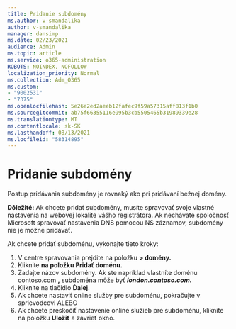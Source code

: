 ```yaml
---
title: Pridanie subdomény
ms.author: v-smandalika
author: v-smandalika
manager: dansimp
ms.date: 02/23/2021
audience: Admin
ms.topic: article
ms.service: o365-administration
ROBOTS: NOINDEX, NOFOLLOW
localization_priority: Normal
ms.collection: Adm_O365
ms.custom:
- "9002531"
- "7375"
ms.openlocfilehash: 5e26e2ed2aeeb12fafec9f59a57315aff813f1b0
ms.sourcegitcommit: ab75f66355116e995b3cb5505465b31989339e28
ms.translationtype: MT
ms.contentlocale: sk-SK
ms.lasthandoff: 08/13/2021
ms.locfileid: "58314895"
---
```

# <a name="add-a-subdomain"></a>Pridanie subdomény

Postup pridávania subdomény je rovnaký ako pri pridávaní bežnej domény. 

**Dôležité:** Ak chcete pridať subdomény, musíte spravovať svoje vlastné nastavenia na webovej lokalite vášho registrátora. Ak nechávate spoločnosť Microsoft spravovať nastavenia DNS pomocou NS záznamov, subdomény nie je možné pridávať. 

Ak chcete pridať subdoménu, vykonajte tieto kroky:

1. V centre spravovania prejdite na položku **> domény.**
2. Kliknite **na položku Pridať doménu.**
3. Zadajte názov subdomény. Ak ste napríklad vlastníte doménu contoso.com **,** subdoména môže byť **_london.contoso.com._**
4. Kliknite na tlačidlo **Ďalej**.
5. Ak chcete nastaviť online služby pre subdoménu, pokračujte v sprievodcovi ALEBO
6. Ak chcete preskočiť nastavenie online služieb pre subdoménu, kliknite na položku **Uložiť** a zavrieť okno.

